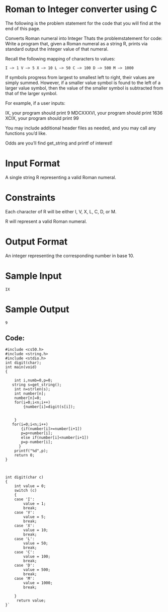 # Roman to Integer converter using C

The following is the problem statement for the code that you will find at the end of this page.

Converts Roman numeral into Integer Thats the problemstatement for code: Write a program that, given a Roman numeral as a string R, prints via standard output the integer value of that numeral.

Recall the following mapping of characters to values:

`I –> 1 V –> 5 X –> 10 L –> 50 C –> 100 D –> 500 M –> 1000`

If symbols progress from largest to smallest left to right, their values are simply summed. However, if a smaller value symbol is found to the left of a larger value symbol, then the value of the smaller symbol is subtracted from that of the larger symbol.

For example, if a user inputs:

IX, your program should print 9
MDCXXXVI, your program should print 1636
XCIX, your program should print 99  

You may include additional header files as needed, and you may call any functions you’d like.

Odds are you’ll find get_string and printf of interest!

# Input Format

A single string R representing a valid Roman numeral.

# Constraints

Each character of R will be either I, V, X, L, C, D, or M.

R will represent a valid Roman numeral.

# Output Format

An integer representing the corresponding number in base 10.

# Sample Input

`IX`

# Sample Output

`9`
## Code:
````
#include <cs50.h>
#include <string.h>
#include <stdio.h>
int digit(char);
int main(void)
{
   
    int i,numb=0,p=0;
   string s=get_string();     
    int n=strlen(s);
    int number[n];
    number[n]=0;
    for(i=0;i<n;i++)
        {number[i]=digit(s[i]);
         
        
    }
   for(i=0;i<n;i++)
       {if(number[i]>=number[i+1])
       p=p+number[i];
       else if(number[i]<number[i+1])
       p=p-number[i];
      }
    printf("%d",p);
    return 0;
}



int digit(char c)
{
    int value = 0;
    switch (c)
    {
    case 'I':
        value = 1;
        break;
    case 'V':
        value = 5;
        break;
    case 'X':
        value = 10;
        break;
    case 'L':
        value = 50;
        break;
    case 'C':
        value = 100;
        break;
    case 'D':
        value = 500;
        break;
    case 'M':
        value = 1000;
        break;
       
    }
     return value;
}`
